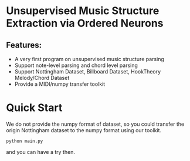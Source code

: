 # Unsupervised Music Structure Extraction via Ordered Neurons

## Features:

- A very first program on unsupervised music structure parsing
- Support note-level parsing and chord level parsing
- Support Nottingham Dataset, Billboard Dataset, HookTheory Melody/Chord Dataset
- Provide a MIDI/numpy transfer toolkit

# Quick Start

We do not provide the numpy format of dataset, so you could transfer the origin Nottingham dataset to the numpy format using our toolkit.

```
python main.py
```

and you can have a try then.
